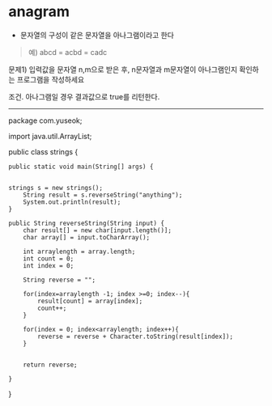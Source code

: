 ﻿# anagram

- 문자열의 구성이 같은 문자열을 아나그램이라고 한다

> 예) abcd = acbd = cadc

문제1) 입력값을 문자열 n,m으로 받은 후, n문자열과 m문자열이 아나그램인지 확인하는 프로그램을 작성하세요

조건.
아나그램일 경우 결과값으로 true를 리턴한다.


***


package com.yuseok;

import java.util.ArrayList;

public class strings {

	public static void main(String[] args) {

	
	strings s = new strings();
		String result = s.reverseString("anything");
		System.out.println(result);
	}
	
	public String reverseString(String input) {
		char result[] = new char[input.length()];
		char array[] = input.toCharArray();

		int arraylength = array.length;
		int count = 0;
		int index = 0;
		
		String reverse = "";
		
		for(index=arraylength -1; index >=0; index--){
			result[count] = array[index];
			count++;
		}
		
		for(index = 0; index<arraylength; index++){
			reverse = reverse + Character.toString(result[index]);
		}
		
		
		return reverse;

	}
	
}